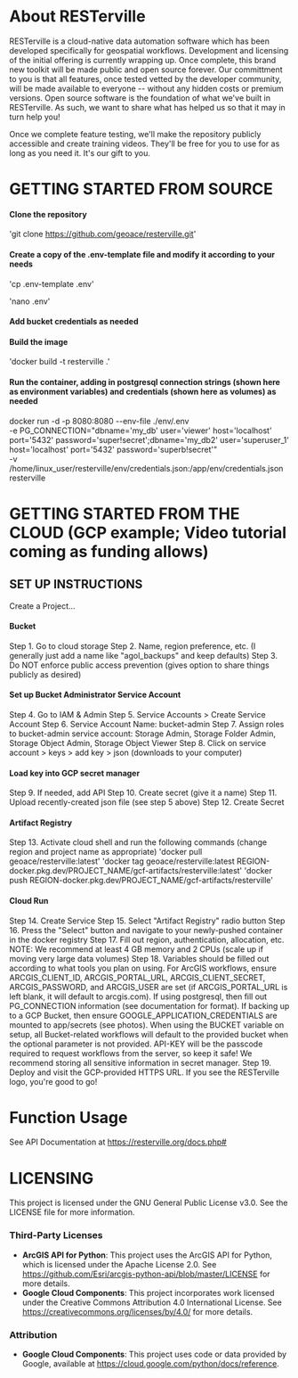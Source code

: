 
# About RESTerville
RESTerville is a cloud-native data automation software which has been developed specifically for geospatial workflows. Development and licensing of the initial offering is currently wrapping up. Once complete, this brand new toolkit will be made public and open source forever. Our committment to you is that all features, once tested vetted by the developer community, will be made available to everyone -- without any hidden costs or premium versions. Open source software is the foundation of what we've built in RESTerville. As such, we want to share what has helped us so that it may in turn help you!

Once we complete feature testing, we'll make the repository publicly accessible and create training videos. They'll be free for you to use for as long as you need it. It's our gift to you.

# GETTING STARTED FROM SOURCE
#### Clone the repository
'git clone https://github.com/geoace/resterville.git'

#### Create a copy of the .env-template file and modify it according to your needs
'cp .env-template .env'

'nano .env'

#### Add bucket credentials as needed

#### Build the image
'docker build -t resterville .'

#### Run the container, adding in postgresql connection strings (shown here as environment variables) and credentials (shown here as volumes) as needed
docker run -d -p 8080:8080 --env-file ./env/.env \
-e PG_CONNECTION="dbname='my_db' user='viewer' host='localhost' port='5432' password='super!secret';dbname='my_db2' user='superuser_1' host='localhost' port='5432' password='superb!secret'" \
-v /home/linux_user/resterville/env/credentials.json:/app/env/credentials.json \
resterville


# GETTING STARTED FROM THE CLOUD (GCP example; Video tutorial coming as funding allows)
## SET UP INSTRUCTIONS
Create a Project...

#### Bucket
Step 1. Go to cloud storage
Step 2. Name, region preference, etc. (I generally just add a name like "agol_backups" and keep defaults)
Step 3. Do NOT enforce public access prevention (gives option to share things publicly as desired)

#### Set up Bucket Administrator Service Account
Step 4. Go to IAM & Admin
Step 5. Service Accounts > Create Service Account
Step 6. Service Account Name: bucket-admin
Step 7. Assign roles to bucket-admin service account: Storage Admin, Storage Folder Admin, Storage Object Admin, Storage Object Viewer
Step 8. Click on service account > keys > add key > json (downloads to your computer)

#### Load key into GCP secret manager
Step 9. If needed, add API
Step 10. Create secret (give it a name)
Step 11. Upload recently-created json file (see step 5 above)
Step 12. Create Secret

#### Artifact Registry
Step 13. Activate cloud shell and run the following commands (change region and project name as appropriate)
'docker pull geoace/resterville:latest'
'docker tag geoace/resterville:latest REGION-docker.pkg.dev/PROJECT_NAME/gcf-artifacts/resterville:latest'
'docker push REGION-docker.pkg.dev/PROJECT_NAME/gcf-artifacts/resterville'

#### Cloud Run
Step 14. Create Service
Step 15. Select "Artifact Registry" radio button
Step 16. Press the "Select" button and navigate to your newly-pushed container in the docker registry
Step 17. Fill out region, authentication, allocation, etc. NOTE: We recommend at least 4 GB memory and 2 CPUs (scale up if moving very large data volumes)
Step 18. Variables should be filled out according to what tools you plan on using. For ArcGIS workflows, ensure ARCGIS_CLIENT_ID, ARCGIS_PORTAL_URL, ARCGIS_CLIENT_SECRET, ARCGIS_PASSWORD, and ARCGIS_USER are set (if ARCGIS_PORTAL_URL is left blank, it will default to arcgis.com). If using postgresql, then fill out PG_CONNECTION information (see documentation for format). If backing up to a GCP Bucket, then ensure GOOGLE_APPLICATION_CREDENTIALS are mounted to app/secrets (see photos). When using the BUCKET variable on setup, all Bucket-related workflows will default to the provided bucket when the optional parameter is not provided. API-KEY will be the passcode required to request workflows from the server, so keep it safe! We recommend storing all sensitive information in secret manager. 
Step 19. Deploy and visit the GCP-provided HTTPS URL. If you see the RESTerville logo, you're good to go!

# Function Usage
See API Documentation at https://resterville.org/docs.php#

# LICENSING

This project is licensed under the GNU General Public License v3.0. See the LICENSE file for more information.

### Third-Party Licenses

- **ArcGIS API for Python**: This project uses the ArcGIS API for Python, which is licensed under the Apache License 2.0. See https://github.com/Esri/arcgis-python-api/blob/master/LICENSE for more details.
- **Google Cloud Components**: This project incorporates work licensed under the Creative Commons Attribution 4.0 International License. See https://creativecommons.org/licenses/by/4.0/ for more details.

### Attribution

- **Google Cloud Components**: This project uses code or data provided by Google, available at https://cloud.google.com/python/docs/reference.







